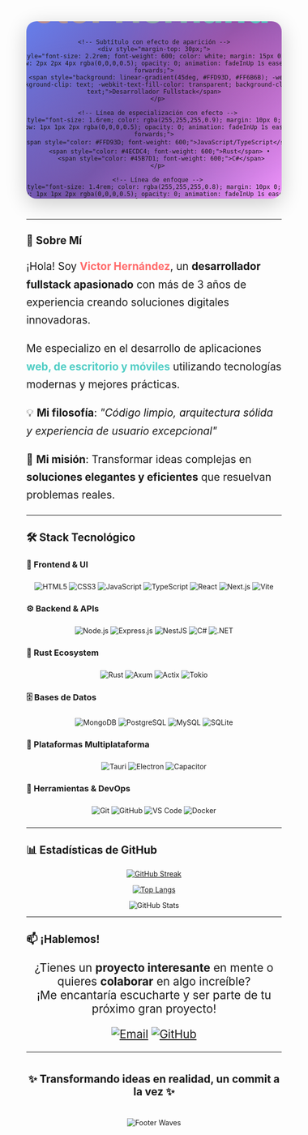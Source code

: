<!-- Header Dinámico con Efecto Máquina de Escribir -->
<div align="center">

<!-- Banner personalizado con gradiente -->
<div style="position: relative; height: 350px; background: linear-gradient(135deg, #667eea 0%, #764ba2 50%, #f093fb 100%); border-radius: 20px; margin-bottom: 40px; display: flex; align-items: center; justify-content: center; overflow: hidden; box-shadow: 0 10px 40px rgba(0,0,0,0.2);">
  
  <!-- Efecto de partículas animadas -->
  <div style="position: absolute; top: 0; left: 0; width: 100%; height: 100%; background: radial-gradient(circle at 20% 80%, rgba(120, 119, 198, 0.3) 0%, transparent 50%), radial-gradient(circle at 80% 20%, rgba(255, 119, 198, 0.3) 0%, transparent 50%); animation: float 6s ease-in-out infinite;"></div>
  
  <!-- Contenedor del texto animado -->
  <div style="position: relative; z-index: 2; text-align: center; padding: 20px;">
    <!-- Título principal con efecto máquina de escribir -->
    <h1 style="font-size: 4.5rem; font-weight: 800; margin: 0; background: linear-gradient(45deg, #FF6B6B, #4ECDC4, #45B7D1, #96CEB4, #FFEAA7); background-size: 400% 400%; -webkit-background-clip: text; -webkit-text-fill-color: transparent; background-clip: text; animation: gradientShift 3s ease infinite;">
      <span class="typewriter">Victor Hernández</span>
    </h1>
    
    <!-- Subtítulo con efecto de aparición -->
    <div style="margin-top: 30px;">
      <p style="font-size: 2.2rem; font-weight: 600; color: white; margin: 15px 0; text-shadow: 2px 2px 4px rgba(0,0,0,0.5); opacity: 0; animation: fadeInUp 1s ease 1.5s forwards;">
        🚀 <span style="background: linear-gradient(45deg, #FFD93D, #FF6B6B); -webkit-background-clip: text; -webkit-text-fill-color: transparent; background-clip: text;">Desarrollador Fullstack</span>
      </p>
      
      <!-- Línea de especialización con efecto -->
      <p style="font-size: 1.6rem; color: rgba(255,255,255,0.9); margin: 10px 0; text-shadow: 1px 1px 2px rgba(0,0,0,0.5); opacity: 0; animation: fadeInUp 1s ease 2s forwards;">
        💻 <span style="color: #FFD93D; font-weight: 600;">JavaScript/TypeScript</span> • 
        <span style="color: #4ECDC4; font-weight: 600;">Rust</span> • 
        <span style="color: #45B7D1; font-weight: 600;">C#</span>
      </p>
      
      <!-- Línea de enfoque -->
      <p style="font-size: 1.4rem; color: rgba(255,255,255,0.8); margin: 10px 0; text-shadow: 1px 1px 2px rgba(0,0,0,0.5); opacity: 0; animation: fadeInUp 1s ease 2.5s forwards;">
        🎯 <span style="font-weight: 600;">Web • Escritorio • Móvil • APIs</span>
      </p>
    </div>
  </div>

  <!-- Efecto de ondas en la parte inferior -->
  <div style="position: absolute; bottom: 0; left: 0; width: 100%; height: 80px; background: url('https://raw.githubusercontent.com/creativetimofficial/argon-design-system/gh-pages/assets/img/wave.png') center/cover no-repeat; opacity: 0.4; animation: wave 8s linear infinite;"></div>
</div>

</div>

<style>
.typewriter {
  overflow: hidden;
  border-right: 3px solid #4ECDC4;
  white-space: nowrap;
  margin: 0 auto;
  animation: 
    typing 2s steps(15, end),
    blink-caret 0.75s step-end infinite;
}

@keyframes typing {
  from { width: 0 }
  to { width: 100% }
}

@keyframes blink-caret {
  from, to { border-color: transparent }
  50% { border-color: #4ECDC4; }
}

@keyframes gradientShift {
  0% { background-position: 0% 50%; }
  50% { background-position: 100% 50%; }
  100% { background-position: 0% 50%; }
}

@keyframes fadeInUp {
  from { 
    opacity: 0; 
    transform: translateY(20px); 
  }
  to { 
    opacity: 1; 
    transform: translateY(0); 
  }
}

@keyframes float {
  0%, 100% { transform: translateY(0px); }
  50% { transform: translateY(-10px); }
}

@keyframes wave {
  0% { transform: translateX(0); }
  50% { transform: translateX(-10px); }
  100% { transform: translateX(0); }
}
</style>

---

## 🎯 **Sobre Mí**

<div style="font-size: 1.3rem; line-height: 1.7;">
  
¡Hola! Soy <span style="color: #FF6B6B; font-weight: 700;">Victor Hernández</span>, un **desarrollador fullstack apasionado** con más de 3 años de experiencia creando soluciones digitales innovadoras. 

Me especializo en el desarrollo de aplicaciones <span style="color: #4ECDC4; font-weight: 700;">web, de escritorio y móviles</span> utilizando tecnologías modernas y mejores prácticas. 

💡 **Mi filosofía**: *"Código limpio, arquitectura sólida y experiencia de usuario excepcional"*

🚀 **Mi misión**: Transformar ideas complejas en **soluciones elegantes y eficientes** que resuelvan problemas reales.

</div>

---

## 🛠️ **Stack Tecnológico**

### **🎨 Frontend & UI**
<div align="center" style="margin: 25px 0;">
  
![HTML5](https://img.shields.io/badge/HTML5-%23E34F26.svg?style=for-the-badge&logo=html5&logoColor=white&labelColor=black)
![CSS3](https://img.shields.io/badge/CSS3-%231572B6.svg?style=for-the-badge&logo=css3&logoColor=white&labelColor=black)
![JavaScript](https://img.shields.io/badge/JavaScript-%23323330.svg?style=for-the-badge&logo=javascript&logoColor=%23F7DF1E&labelColor=black)
![TypeScript](https://img.shields.io/badge/TypeScript-%23007ACC.svg?style=for-the-badge&logo=typescript&logoColor=white&labelColor=black)
![React](https://img.shields.io/badge/React-%2320232a.svg?style=for-the-badge&logo=react&logoColor=%2361DAFB&labelColor=black)
![Next.js](https://img.shields.io/badge/Next.js-000000?style=for-the-badge&logo=next.js&logoColor=white&labelColor=black)
![Vite](https://img.shields.io/badge/Vite-%23646CFF.svg?style=for-the-badge&logo=vite&logoColor=white&labelColor=black)

</div>

### **⚙️ Backend & APIs**
<div align="center" style="margin: 25px 0;">

![Node.js](https://img.shields.io/badge/Node.js-6DA55F?style=for-the-badge&logo=node.js&logoColor=white&labelColor=black)
![Express.js](https://img.shields.io/badge/Express.js-%23404d59.svg?style=for-the-badge&logo=express&logoColor=%2361DAFB&labelColor=black)
![NestJS](https://img.shields.io/badge/NestJS-%23E0234E.svg?style=for-the-badge&logo=nestjs&logoColor=white&labelColor=black)
![C#](https://img.shields.io/badge/C%23-%23239120.svg?style=for-the-badge&logo=c-sharp&logoColor=white&labelColor=black)
![.NET](https://img.shields.io/badge/.NET-5C2D91?style=for-the-badge&logo=.net&logoColor=white&labelColor=black)

</div>

### **🦀 Rust Ecosystem**
<div align="center" style="margin: 25px 0;">

![Rust](https://img.shields.io/badge/Rust-000000?style=for-the-badge&logo=rust&logoColor=white&labelColor=black)
![Axum](https://img.shields.io/badge/Axum-000000?style=for-the-badge&logo=rust&logoColor=white&labelColor=black)
![Actix](https://img.shields.io/badge/Actix-000000?style=for-the-badge&logo=rust&logoColor=white&labelColor=black)
![Tokio](https://img.shields.io/badge/Tokio-000000?style=for-the-badge&logo=rust&logoColor=white&labelColor=black)

</div>

### **🗄️ Bases de Datos**
<div align="center" style="margin: 25px 0;">

![MongoDB](https://img.shields.io/badge/MongoDB-%234ea94b.svg?style=for-the-badge&logo=mongodb&logoColor=white&labelColor=black)
![PostgreSQL](https://img.shields.io/badge/PostgreSQL-%23316192.svg?style=for-the-badge&logo=postgresql&logoColor=white&labelColor=black)
![MySQL](https://img.shields.io/badge/MySQL-%234479A1.svg?style=for-the-badge&logo=mysql&logoColor=white&labelColor=black)
![SQLite](https://img.shields.io/badge/SQLite-%23003B57.svg?style=for-the-badge&logo=sqlite&logoColor=white&labelColor=black)

</div>

### **📱 Plataformas Multiplataforma**
<div align="center" style="margin: 25px 0;">

![Tauri](https://img.shields.io/badge/Tauri-%2324C8DB.svg?style=for-the-badge&logo=tauri&logoColor=white&labelColor=black)
![Electron](https://img.shields.io/badge/Electron-191970?style=for-the-badge&logo=Electron&logoColor=white&labelColor=black)
![Capacitor](https://img.shields.io/badge/Capacitor-%231194EE.svg?style=for-the-badge&logo=capacitor&logoColor=white&labelColor=black)

</div>

### **🔧 Herramientas & DevOps**
<div align="center" style="margin: 25px 0;">

![Git](https://img.shields.io/badge/Git-%23F05033.svg?style=for-the-badge&logo=git&logoColor=white&labelColor=black)
![GitHub](https://img.shields.io/badge/GitHub-%23121011.svg?style=for-the-badge&logo=github&logoColor=white&labelColor=black)
![VS Code](https://img.shields.io/badge/Visual%20Studio%20Code-0078d7.svg?style=for-the-badge&logo=visual-studio-code&logoColor=white&labelColor=black)
![Docker](https://img.shields.io/badge/Docker-%230db7ed.svg?style=for-the-badge&logo=docker&logoColor=white&labelColor=black)

</div>

---

## 📊 **Estadísticas de GitHub**

<div align="center">

<!-- Streak Stats -->
[![GitHub Streak](https://streak-stats.demolab.com/?user=VictorHerdz10&theme=dark&hide_border=true&border_radius=15&locale=es&background=45%2C667eea%2C764ba2&fire=FF6B6B&currStreakLabel=4ECDC4)](https://git.io/streak-stats)

<!-- Lenguajes más usados -->
[![Top Langs](https://github-readme-stats.vercel.app/api/top-langs/?username=VictorHerdz10&theme=dark&hide_border=true&border_radius=15&layout=compact&langs_count=8&bg_color=45,667eea,764ba2&title_color=ffffff&text_color=ffffff)](https://github.com/anuraghazra/github-readme-stats)

<!-- Stats generales -->
![GitHub Stats](https://github-readme-stats.vercel.app/api?username=VictorHerdz10&show_icons=true&theme=dark&hide_border=true&border_radius=15&count_private=true&bg_color=45,667eea,764ba2&title_color=ffffff&text_color=ffffff&icon_color=4ECDC4)

</div>

---

## 📫 **¡Hablemos!**

<div align="center" style="font-size: 1.4rem;">

¿Tienes un **proyecto interesante** en mente o quieres **colaborar** en algo increíble?  
¡Me encantaría escucharte y ser parte de tu próximo gran proyecto!

[![Email](https://img.shields.io/badge/📧_Email-victorhernandezsalcedo4@gmail.com-D14836?style=for-the-badge&logo=gmail&logoColor=white&labelColor=black)](mailto:victorhernandezsalcedo4@gmail.com)
[![GitHub](https://img.shields.io/badge/💻_GitHub-VictorHerdz10-181717?style=for-the-badge&logo=github&logoColor=white&labelColor=black)](https://github.com/VictorHerdz10)

</div>

---

<div align="center" style="margin: 40px 0;">

## **✨ Transformando ideas en realidad, un commit a la vez ✨**

</div>

<!-- Footer con Olas y Mensaje -->
<div align="center">

![Footer Waves](https://capsule-render.vercel.app/api?type=waving&color=gradient&height=150&section=footer&text=¡Gracias%20por%20visitar%20mi%20perfil!%20&fontSize=20&fontColor=ffffff&animation=fadeIn)

</div>
